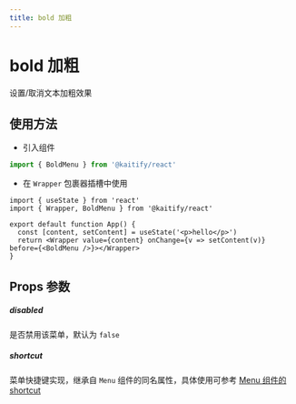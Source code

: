 ```yaml
---
title: bold 加粗
---
```


# bold 加粗

设置/取消文本加粗效果

## 使用方法

- 引入组件

```ts
import { BoldMenu } from '@kaitify/react'
```

- 在 `Wrapper` 包裹器插槽中使用

```tsx
import { useState } from 'react'
import { Wrapper, BoldMenu } from '@kaitify/react'

export default function App() {
  const [content, setContent] = useState('<p>hello</p>')
  return <Wrapper value={content} onChange={v => setContent(v)} before={<BoldMenu />}></Wrapper>
}
```

## Props 参数

##### disabled <Badge type="danger" text="boolean" />

是否禁用该菜单，默认为 `false`

##### shortcut <Badge type="danger" text="(e: KeyboardEvent) => boolean" />

菜单快捷键实现，继承自 `Menu` 组件的同名属性，具体使用可参考 [Menu 组件的 shortcut](/guide/menu#shortcut)
